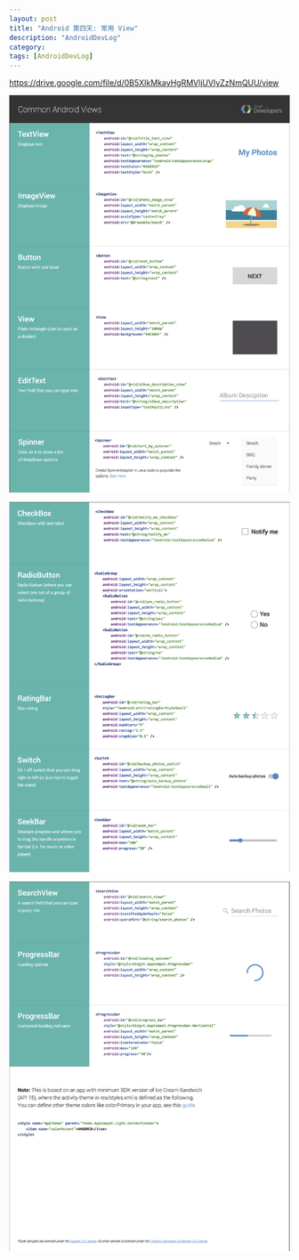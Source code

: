 ```yaml
---
layout: post
title: "Android 第四天: 常用 View"
description: "AndroidDevLog"
category: 
tags: [AndroidDevLog]
---
```



<https://drive.google.com/file/d/0B5XIkMkayHgRMVljUVIyZzNmQUU/view>

![1](/assets/images/Android/AndroidDevLog/4/1.png)

![2](/assets/images/Android/AndroidDevLog/4/2.png)

![3](/assets/images/Android/AndroidDevLog/4/3.png)